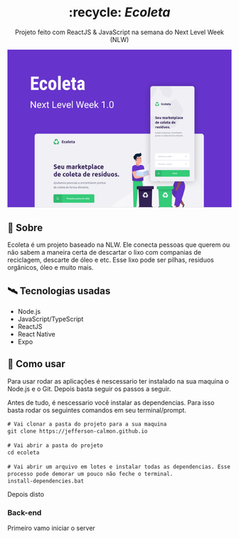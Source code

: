 <div align="center">
  <h1>
    :recycle: <i>Ecoleta</i>
  </h1>

  <p>
    Projeto feito com ReactJS & JavaScript na semana do Next Level Week (NLW)
  </p>

  <img src="images/capa.png">
</div>

## :open_book: Sobre

Ecoleta é um projeto baseado na NLW. Ele conecta pessoas que querem ou não sabem a maneira certa de descartar o lixo com companias de reciclagem, descarte de óleo e etc. Esse lixo pode ser pilhas, residuos orgânicos, óleo e muito mais.

## :artificial_satellite: Tecnologias usadas

* Node.js
* JavaScript/TypeScript
* ReactJS
* React Native
* Expo


## :dart: Como usar

Para usar rodar as aplicações é nescessario ter instalado na sua maquina o Node.js e o Git. Depois basta seguir os passos a seguir.

Antes de tudo, é nescessario você instalar as dependencias. Para isso basta rodar os seguintes comandos em seu terminal/prompt.

```shell
# Vai clonar a pasta do projeto para a sua maquina
git clone https://jefferson-calmon.github.io 

# Vai abrir a pasta do projeto
cd ecoleta

# Vai abrir um arquivo em lotes e instalar todas as dependencias. Esse processo pode demorar um pouco não feche o terminal.
install-dependencies.bat
```

Depois disto 

### Back-end

Primeiro vamo iniciar o server